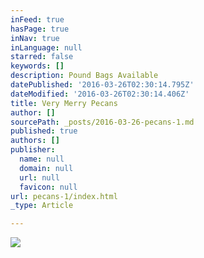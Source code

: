 ```yaml
---
inFeed: true
hasPage: true
inNav: true
inLanguage: null
starred: false
keywords: []
description: Pound Bags Available
datePublished: '2016-03-26T02:30:14.795Z'
dateModified: '2016-03-26T02:30:14.406Z'
title: Very Merry Pecans
author: []
sourcePath: _posts/2016-03-26-pecans-1.md
published: true
authors: []
publisher:
  name: null
  domain: null
  url: null
  favicon: null
url: pecans-1/index.html
_type: Article

---
```

![](https://the-grid-user-content.s3-us-west-2.amazonaws.com/fd65d7e3-7bdb-4625-aa27-ba72c91bccba.jpg)